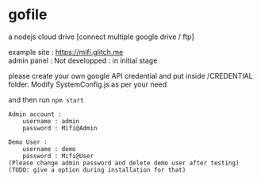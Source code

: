 # gofile
a nodejs cloud drive [connect multiple google drive / ftp]

example site : https://mifi.glitch.me <br>
admin panel : Not developped : in initial stage

please create your own google API credential and put inside /CREDENTIAL folder.
Modify SystemConfig.js as per your need

and then run ````npm start````
````
Admin account :
    username : admin
    password : Mifi@Admin

Demo User :
    username : demo
    password : Mifi@User
(Please change admin password and delete demo user after testing)
(TODO: give a option during installation for that)
````

